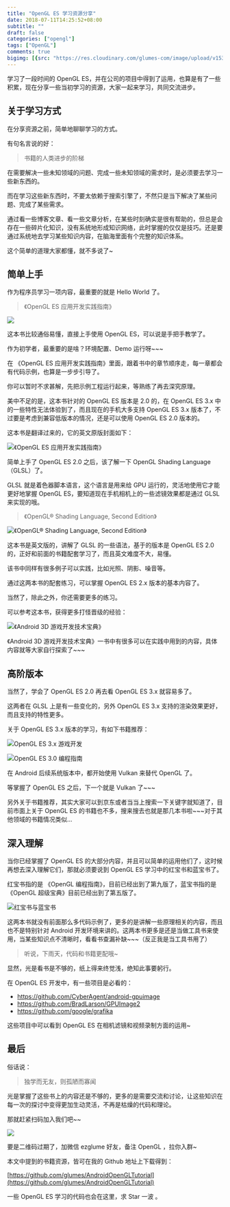 ```yaml
---
title: "OpenGL ES 学习资源分享"
date: 2018-07-11T14:25:52+08:00
subtitle: ""
draft: false
categories: ["opengl"]
tags: ["OpenGL"]
comments: true
bigimg: [{src: "https://res.cloudinary.com/glumes-com/image/upload/v1531290620/life/pexels-photo-333528.jpg", desc: "Share"}]
---
```


学习了一段时间的 OpenGL ES，并在公司的项目中得到了运用，也算是有了一些积累，现在分享一些当初学习的资源，大家一起来学习，共同交流进步。

<!--more-->

## 关于学习方式

在分享资源之前，简单地聊聊学习的方式。

有句名言说的好：

> 书籍的人类进步的阶梯

在需要解决一些未知领域的问题、完成一些未知领域的需求时，是必须要去学习一些新东西的。

而在学习这些新东西时，不要太依赖于搜索引擎了，不然只是当下解决了某些问题、完成了某些需求。

通过看一些博客文章、看一些文章分析，在某些时刻确实是很有帮助的，但总是会存在一些碎片化知识，没有系统地形成知识网络，此时掌握的仅仅是技巧。还是要通过系统地去学习某些知识内容，在脑海里面有个完整的知识体系。

这个简单的道理大家都懂，就不多说了~


## 简单上手

作为程序员学习一项内容，最重要的就是 Hello World 了。

> 《OpenGL ES 应用开发实践指南》

![](https://res.cloudinary.com/glumes-com/image/upload/v1531233892/code/opengles2.png)

这本书比较通俗易懂，直接上手使用 OpenGL ES，可以说是手把手教学了。

作为初学者，最重要的是啥？环境配置、Demo 运行呀~~~

在 《OpenGL ES 应用开发实践指南》里面，跟着书中的章节顺序走，每一章都会有代码示例，也算是一步步引导了。

你可以暂时不求甚解，先把示例工程运行起来，等熟练了再去深究原理。

美中不足的是，这本书针对的 OpenGL ES 版本是 2.0 的，在 OpenGL ES 3.x 中的一些特性无法体验到了，而且现在的手机大多支持 OpenGL ES 3.x 版本了，不过要是考虑到兼容低版本的情况，还是可以使用 OpenGL ES 2.0 版本的。

这本书是翻译过来的，它的英文原版封面如下：

![《OpenGL ES 应用开发实践指南》](https://res.cloudinary.com/glumes-com/image/upload/c_scale,h_600/v1531234024/code/opengles2_eng.png)

简单上手了 OpenGL ES 2.0 之后，该了解一下 OpenGL Shading Language （GLSL）了。

GLSL 就是着色器脚本语言，这个语言是用来给 GPU 运行的，灵活地使用它才能更好地掌握 OpenGL ES，要知道现在手机相机上的一些滤镜效果都是通过 GLSL 来实现的哦。

>《OpenGL® Shading Language, Second Edition》

![《OpenGL® Shading Language, Second Edition》](https://res.cloudinary.com/glumes-com/image/upload/v1531233599/code/glsl2.jpg)

这本书是英文版的，讲解了 GLSL 的一些语法，基于的版本是 OpenGL ES 2.0 的，正好和前面的书籍配套学习了，而且英文难度不大，易懂。

该书中同样有很多例子可以实践，比如光照、阴影、噪音等。

通过这两本书的配套练习，可以掌握 OpenGL ES 2.x 版本的基本内容了。

当然了，除此之外，你还需要更多的练习。

可以参考这本书，获得更多打怪晋级的经验：

![《Android 3D 游戏开发技术宝典》](https://res.cloudinary.com/glumes-com/image/upload/c_scale,h_600/v1531234362/code/opengles_practice.png)

《Android 3D 游戏开发技术宝典》一书中有很多可以在实践中用到的内容，具体内容就等大家自行探索了~~~

## 高阶版本

当然了，学会了 OpenGL ES 2.0 再去看 OpenGL ES 3.x 就容易多了。

这两者在 GLSL 上是有一些变化的，另外 OpenGL ES 3.x 支持的渲染效果更好，而且支持的特性更多。

关于 OpenGL ES 3.x 版本的学习，有如下书籍推荐：

![OpenGL ES 3.x 游戏开发](https://res.cloudinary.com/glumes-com/image/upload/v1531235536/code/opengles3.png)

![OpenGL ES 3.0 编程指南](https://res.cloudinary.com/glumes-com/image/upload/v1531235855/code/opengles33.png)

在 Android 后续系统版本中，都开始使用 Vulkan 来替代 OpenGL 了。

等掌握了 OpenGL ES 之后，下一个就是 Vulkan 了~~~

另外关于书籍推荐，其实大家可以到京东或者当当上搜索一下关键字就知道了，目前市面上关于 OpenGL ES 的书籍也不多，搜来搜去也就是那几本书啦~~~对于其他领域的书籍情况类似...


## 深入理解

当你已经掌握了 OpenGL ES 的大部分内容，并且可以简单的运用他们了，这时候再想去深入理解它们，那就必须要说到 OpenGL ES 学习中的红宝书和蓝宝书了。

红宝书指的是 《OpenGL 编程指南》，目前已经出到了第九版了，蓝宝书指的是《OpenGL 超级宝典》目前已经出到了第五版了。

![红宝书与蓝宝书](https://res.cloudinary.com/glumes-com/image/upload/a_270/v1531235092/code/WechatIMG325.jpg)

这两本书就没有前面那么多代码示例了，更多的是讲解一些原理相关的内容，而且也不是特别针对 Android 开发环境来讲的。这两本书更多是还是当做工具书来使用，当某些知识点不清晰时，看看书查漏补缺~~~（反正我是当工具书用了）

> 听说，下雨天，代码和书籍更配哦~

显然，光是看书是不够的，纸上得来终觉浅，绝知此事要躬行。

在 OpenGL ES 开发中，有一些项目是必看的：

*	https://github.com/CyberAgent/android-gpuimage
*	https://github.com/BradLarson/GPUImage2
*	https://github.com/google/grafika

这些项目中可以看到 OpenGL ES 在相机滤镜和视频录制方面的运用~

## 最后

俗话说：

> 独学而无友，则孤陋而寡闻

光是掌握了这些书上的内容还是不够的，更多的是需要交流和讨论，让这些知识在每一次的探讨中变得更加生动灵活，不再是枯燥的代码和理论。

那就赶紧扫码加入我们吧~~

![](https://res.cloudinary.com/glumes-com/image/upload/c_scale,h_600/v1531236519/code/WechatIMG326.jpg)

要是二维码过期了，加微信 ezglume 好友，备注 OpenGL ，拉你入群~

本文中提到的书籍资源，皆可在我的 Github 地址上下载得到：

[https://github.com/glumes/AndroidOpenGLTutorial](https://github.com/glumes/AndroidOpenGLTutorial)

一些 OpenGL ES 学习的代码也会在这里，求 Star 一波 。